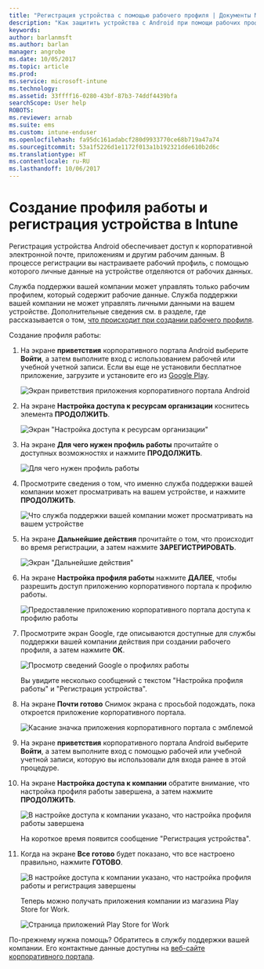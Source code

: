 ```yaml
---
title: "Регистрация устройства с помощью рабочего профиля | Документы Майкрософт"
description: "Как защитить устройства с Android при помощи рабочих профилей."
keywords: 
author: barlanmsft
ms.author: barlan
manager: angrobe
ms.date: 10/05/2017
ms.topic: article
ms.prod: 
ms.service: microsoft-intune
ms.technology: 
ms.assetid: 33ffff16-0280-43bf-87b3-74ddf4439bfa
searchScope: User help
ROBOTS: 
ms.reviewer: arnab
ms.suite: ems
ms.custom: intune-enduser
ms.openlocfilehash: fa95dc161adabcf280d9933770ce68b719a47a74
ms.sourcegitcommit: 53a1f5226d1e1172f013a1b192321dde610b2d6c
ms.translationtype: HT
ms.contentlocale: ru-RU
ms.lasthandoff: 10/06/2017
---
```

# <a name="create-a-work-profile-and-enroll-your-device-in-intune"></a>Создание профиля работы и регистрация устройства в Intune

Регистрация устройства Android обеспечивает доступ к корпоративной электронной почте, приложениям и другим рабочим данным. В процессе регистрации вы настраиваете рабочий профиль, с помощью которого личные данные на устройстве отделяются от рабочих данных.

Служба поддержки вашей компании может управлять только рабочим профилем, который содержит рабочие данные. Служба поддержки вашей компании не может управлять личными данными на вашем устройстве. Дополнительные сведения см. в разделе, где рассказывается о том, [что происходит при создании рабочего профиля](what-happens-when-you-create-a-work-profile-android.md).

Создание профиля работы:

1.  На экране **приветствия** корпоративного портала Android выберите **Войти**, а затем выполните вход с использованием рабочей или учебной учетной записи. Если вы еще не установили бесплатное приложение, загрузите и установите его из [Google Play](http://play.google.com/store/apps/details?id=com.microsoft.windowsintune.companyportal).

    ![Экран приветствия приложения корпоративного портала Android](./media/and-enroll-0-welcome-screen.png)

2. На экране **Настройка доступа к ресурсам организации** коснитесь элемента **ПРОДОЛЖИТЬ**.

    ![Экран "Настройка доступа к ресурсам организации"](/intune/media/android_cp_enroll_01_1709_new.png)

3.  На экране **Для чего нужен профиль работы** прочитайте о доступных возможностях и нажмите **ПРОДОЛЖИТЬ**.

    ![Для чего нужен профиль работы](./media/andr-afw-why-create-a-work-profile.png)

4.  Просмотрите сведения о том, что именно служба поддержки вашей компании может просматривать на вашем устройстве, и нажмите **ПРОДОЛЖИТЬ**.

    ![Что служба поддержки вашей компании может просматривать на вашем устройстве](/intune/media/android_cp_enroll_02_after_1710.png)

5.  На экране **Дальнейшие действия** прочитайте о том, что происходит во время регистрации, а затем нажмите **ЗАРЕГИСТРИРОВАТЬ**.

    ![Экран "Дальнейшие действия"](/intune/media/android_work_cp_enroll_03_after_1710.png)

6. На экране **Настройка профиля работы** нажмите **ДАЛЕЕ**, чтобы разрешить доступ приложению корпоративного портала к профилю работы.

    ![Предоставление приложению корпоративного портала доступа к профилю работы](./media/andr-afw-tap-next-to-set-up-work-profile.png)

7. Просмотрите экран Google, где описываются доступные для службы поддержки вашей компании действия при создании рабочего профиля, а затем нажмите **ОК**.

    ![Просмотр сведений Google о профилях работы](./media/andr-afw-google-screen-what-it-can-do.png)

    Вы увидите несколько сообщений с текстом "Настройка профиля работы" и "Регистрация устройства".

8. На экране **Почти готово** Снимок экрана с просьбой подождать, пока откроется приложение корпоративного портала.

    ![Касание значка приложения корпоративного портала с эмблемой](./media/andr-afw-tap-work-badged-company-portal-icon2.png)

9. На экране **приветствия** корпоративного портала Android выберите **Войти**, а затем выполните вход с помощью рабочей или учебной учетной записи, которую вы использовали для входа ранее в этой процедуре.

10. На экране **Настройка доступа к компании** обратите внимание, что настройка профиля работы завершена, а затем нажмите **ПРОДОЛЖИТЬ**.

    ![В настройке доступа к компании указано, что настройка профиля работы завершена](./media/andr-afw-work-profile-now-set-up.png)

    На короткое время появится сообщение "Регистрация устройства".

11. Когда на экране **Все готово** будет показано, что все настроено правильно, нажмите **ГОТОВО**.

    ![В настройке доступа к компании указано, что настройка профиля работы и регистрация завершены](/intune/media/android_work_cp_enroll_04_after_1710.png)

    Теперь можно получать приложения компании из магазина Play Store for Work.

    ![Страница приложений Play Store for Work](./media/andr-afw-tap-work-play-store-icon.png)

По-прежнему нужна помощь? Обратитесь в службу поддержки вашей компании. Его контактные данные доступны на [веб-сайте корпоративного портала](https://portal.manage.microsoft.com).
